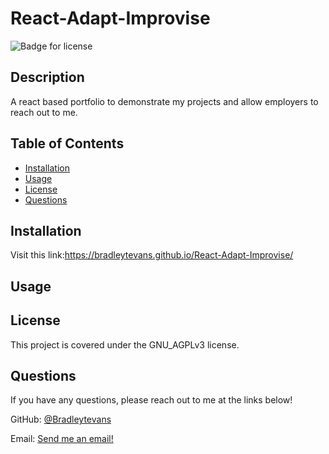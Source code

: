 # React-Adapt-Improvise

![Badge for license](https://img.shields.io/badge/license-GNU_AGPLv3-blue)

## Description
A react based portfolio to demonstrate my projects and allow employers to reach out to me.

## Table of Contents
* [Installation](#installation)
* [Usage](#usage)
* [License](#license)
* [Questions](#questions)

## Installation
Visit this link:https://bradleytevans.github.io/React-Adapt-Improvise/

## Usage


## License
This project is covered under the GNU_AGPLv3 license.


## Questions 
If you have any questions, please reach out to me at the links below!

GitHub: [@Bradleytevans](https://github.com/Bradleytevans)
  
Email: [Send me an email!](mailto:Bradleyt.evans@gmail.com)
